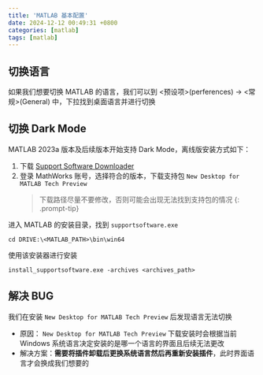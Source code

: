 ```yaml
---
title: 'MATLAB 基本配置'
date: 2024-12-12 00:49:31 +0800
categories: [matlab]
tags: [matlab]
---
```


## 切换语言

如果我们想要切换 MATLAB 的语言，我们可以到 <预设项>(perferences) -> <常规>(General) 中，下拉找到桌面语言并进行切换

## 切换 Dark Mode

MATLAB 2023a 版本及后续版本开始支持 Dark Mode，离线版安装方式如下：

1. 下载 [Support Software Downloader](https://www.mathworks.com/support/install/support-software-downloader.html)
2. 登录 MathWorks 账号，选择符合的版本，下载支持包 `New Desktop for MATLAB Tech Preview`
   > 下载路径尽量不要修改，否则可能会出现无法找到支持包的情况
   {: .prompt-tip}

进入 MATLAB 的安装目录，找到 `supportsoftware.exe`

```shell
cd DRIVE:\<MATLAB_PATH>\bin\win64
```

使用该安装器进行安装

```shell
install_supportsoftware.exe -archives <archives_path>
```

## 解决 BUG

我们在安装 `New Desktop for MATLAB Tech Preview` 后发现语言无法切换

- 原因： `New Desktop for MATLAB Tech Preview` 下载安装时会根据当前 Windows 系统语言决定安装的是哪一个语言的界面且后续无法更改
- 解决方案：**需要将插件卸载后更换系统语言然后再重新安装插件**，此时界面语言才会换成我们想要的
